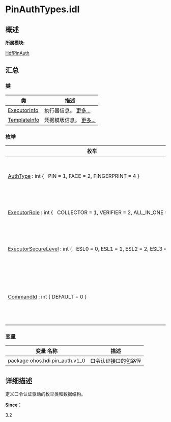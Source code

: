# PinAuthTypes.idl


## **概述**

**所属模块:**

[HdfPinAuth](_hdf_pin_auth.md)


## **汇总**


### 类

  | 类 | 描述 | 
| -------- | -------- |
| [ExecutorInfo](_executor_info.md) | 执行器信息。&nbsp;[更多...](_executor_info.md) | 
| [TemplateInfo](_template_info.md) | 凭据模版信息。&nbsp;[更多...](_template_info.md) | 


### 枚举

  | 枚举 | 描述 | 
| -------- | -------- |
| [AuthType](_hdf_pin_auth.md#authtype)&nbsp;:&nbsp;int&nbsp;{&nbsp;&nbsp;&nbsp;PIN&nbsp;=&nbsp;1,&nbsp;FACE&nbsp;=&nbsp;2,&nbsp;FINGERPRINT&nbsp;=&nbsp;4&nbsp;} | 枚举用户认证凭据类型。&nbsp;[更多...](_hdf_face_auth.md#authtype) | 
| [ExecutorRole](_hdf_pin_auth.md#executorrole)&nbsp;:&nbsp;int&nbsp;{&nbsp;&nbsp;&nbsp;COLLECTOR&nbsp;=&nbsp;1,&nbsp;VERIFIER&nbsp;=&nbsp;2,&nbsp;ALL_IN_ONE&nbsp;=&nbsp;3&nbsp;} | 枚举执行器角色。&nbsp;[更多...](_hdf_face_auth.md#executorrole) | 
| [ExecutorSecureLevel](_hdf_pin_auth.md#executorsecurelevel)&nbsp;:&nbsp;int&nbsp;{&nbsp;&nbsp;&nbsp;ESL0&nbsp;=&nbsp;0,&nbsp;ESL1&nbsp;=&nbsp;1,&nbsp;ESL2&nbsp;=&nbsp;2,&nbsp;ESL3&nbsp;=&nbsp;3&nbsp;} | 枚举执行器安全等级。&nbsp;[更多...](_hdf_face_auth.md#executorsecurelevel) | 
| [CommandId](_hdf_pin_auth.md#commandid)&nbsp;:&nbsp;int&nbsp;{&nbsp;DEFAULT&nbsp;=&nbsp;0&nbsp;} | 枚举口令认证功能相关操作命令。&nbsp;[更多...](_hdf_face_auth.md#commandid) | 


### 变量

  | 变量&nbsp;名称 | 描述 | 
| -------- | -------- |
| package&nbsp;ohos.hdi.pin_auth.v1_0 | 口令认证接口的包路径 | 


## **详细描述**

定义口令认证驱动的枚举类和数据结构。

**Since：**

3.2
